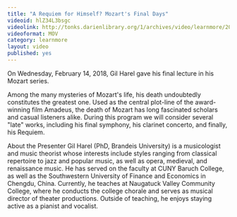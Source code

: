 ```yaml
---
title: "A Requiem for Himself? Mozart's Final Days"
videoid: hlZ34L3bsgc
videolink: http://tonks.darienlibrary.org/1/archives/video/learnmore/20180214_mozart.mov
videoformat: MOV
category: learnmore
layout: video
published: yes
---
```


On Wednesday, February 14, 2018, Gil Harel gave his final lecture in his Mozart series. 

Among the many mysteries of Mozart's life, his death undoubtedly constitutes the greatest one. Used as the central plot-line of the award-winning film Amadeus, the death of Mozart has long fascinated scholars and casual listeners alike. During this program we will consider several "late" works, including his final symphony, his clarinet concerto, and finally, his Requiem.

About the Presenter
Gil Harel (PhD, Brandeis University) is a musicologist and music theorist whose interests include styles ranging from classical repertoire to jazz and popular music, as well as opera, medieval, and renaissance music. He has served on the faculty at CUNY Baruch College, as well as the Southwestern University of Finance and Economics in Chengdu, China. Currently, he teaches at Naugatuck Valley Community College, where he conducts the college chorale and serves as musical director of theater productions. Outside of teaching, he enjoys staying active as a pianist and vocalist.